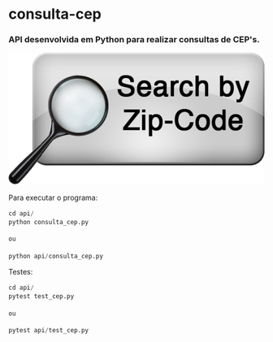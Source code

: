 # consulta-cep

### API desenvolvida em Python para realizar consultas de CEP's.

![CEP](cep.png)

Para executar o programa:

```python
cd api/
python consulta_cep.py

ou

python api/consulta_cep.py
```

Testes:

```python
cd api/
pytest test_cep.py

ou

pytest api/test_cep.py
```
